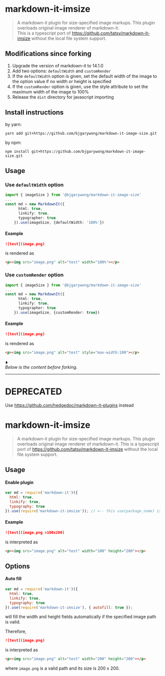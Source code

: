 <!--
SPDX-FileCopyrightText: 2020 The HedgeDoc developers (see AUTHORS file)

SPDX-License-Identifier: CC0-1.0
-->


# markdown-it-imsize
> A markdown-it plugin for size-specified image markups. This plugin overloads original image renderer of markdown-it.  
> This is a typescript port of https://github.com/tatsy/markdown-it-imsize without the local file system support.

## Modifications since forking

1. Upgrade the version of markdown-it to 14.1.0
2. Add two options: `defaultWidth` and `customRender`
3. If the `defaultWidth` option is given, set the default width of the image to the option value if no width or height is specified
4. If the `customRender` option is given, use the style attribute to set the maximum width of the image to 100%
5. Release the `dist` directory for javascript importing

## Install instructions

by yarn:
```
yarn add git+https://github.com/bjgarywong/markdown-it-image-size.git
```

by npm:
```
npm install git+https://github.com/bjgarywong/markdown-it-image-size.git
```

## Usage

###  Use `defaultWidth` option

```ts
import { imageSize } from '@bjgarywong/markdown-it-image-size'
...
const md = new MarkdownIt({
      html: true,
      linkify: true,
      typographer: true
    }).use(imageSize, {defaultWidth: '100%'})
```

#### Example

```md
![test](image.png)
```

is rendered as

```html
<p><img src="image.png" alt="test" width="100%"></p>
```

### Use `customRender` option

```ts
import { imageSize } from '@bjgarywong/markdown-it-image-size'
...
const md = new MarkdownIt({
      html: true,
      linkify: true,
      typographer: true
    }).use(imageSize, {customRender: true})
```

#### Example

```md
![test](image.png)
```

is rendered as

```html
<p><img src="image.png" alt="test" style="max-width:100"></p>
```

∎  
*Below is the content before forking.*

-------------------------------

# DEPRECATED

Use https://github.com/hedgedoc/markdown-it-plugins instead

# markdown-it-imsize
> A markdown-it plugin for size-specified image markups. This plugin overloads original image renderer of markdown-it.
> This is a typescript port of https://github.com/tatsy/markdown-it-imsize without the local file system support.

## Usage

#### Enable plugin

```js
var md = require('markdown-it')({
  html: true,
  linkify: true,
  typography: true
}).use(require('markdown-it-imsize')); // <-- this use(package_name) is required
```

#### Example

```md
![test](image.png =100x200)
```

is interpreted as

```html
<p><img src="image.png" alt="test" width="100" height="200"></p>
```

## Options

#### Auto fill

```js
var md = require('markdown-it')({
  html: true,
  linkify: true,
  typography: true
}).use(require('markdown-it-imsize'), { autofill: true });
```

will fill the width and height fields automatically if the specified image path is valid.

Therefore,

```md
![test](image.png)
```

is interpreted as

```html
<p><img src="image.png" alt="test" width="200" height="200"></p>
```

where ```image.png``` is a valid path and its size is 200 x 200.
